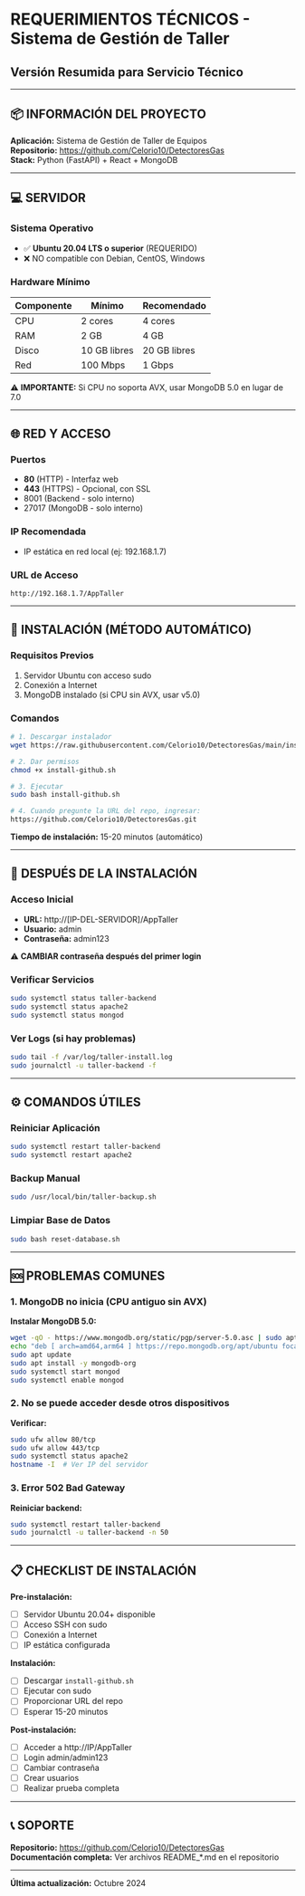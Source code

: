 # REQUERIMIENTOS TÉCNICOS - Sistema de Gestión de Taller
## Versión Resumida para Servicio Técnico

---

## 📦 INFORMACIÓN DEL PROYECTO

**Aplicación:** Sistema de Gestión de Taller de Equipos  
**Repositorio:** https://github.com/Celorio10/DetectoresGas  
**Stack:** Python (FastAPI) + React + MongoDB

---

## 💻 SERVIDOR

### Sistema Operativo
- ✅ **Ubuntu 20.04 LTS o superior** (REQUERIDO)
- ❌ NO compatible con Debian, CentOS, Windows

### Hardware Mínimo
| Componente | Mínimo | Recomendado |
|------------|--------|-------------|
| CPU | 2 cores | 4 cores |
| RAM | 2 GB | 4 GB |
| Disco | 10 GB libres | 20 GB libres |
| Red | 100 Mbps | 1 Gbps |

⚠️ **IMPORTANTE:** Si CPU no soporta AVX, usar MongoDB 5.0 en lugar de 7.0

---

## 🌐 RED Y ACCESO

### Puertos
- **80** (HTTP) - Interfaz web
- **443** (HTTPS) - Opcional, con SSL
- 8001 (Backend - solo interno)
- 27017 (MongoDB - solo interno)

### IP Recomendada
- IP estática en red local (ej: 192.168.1.7)

### URL de Acceso
```
http://192.168.1.7/AppTaller
```

---

## 🚀 INSTALACIÓN (MÉTODO AUTOMÁTICO)

### Requisitos Previos
1. Servidor Ubuntu con acceso sudo
2. Conexión a Internet
3. MongoDB instalado (si CPU sin AVX, usar v5.0)

### Comandos

```bash
# 1. Descargar instalador
wget https://raw.githubusercontent.com/Celorio10/DetectoresGas/main/install-github.sh

# 2. Dar permisos
chmod +x install-github.sh

# 3. Ejecutar
sudo bash install-github.sh

# 4. Cuando pregunte la URL del repo, ingresar:
https://github.com/Celorio10/DetectoresGas.git
```

**Tiempo de instalación:** 15-20 minutos (automático)

---

## 🔧 DESPUÉS DE LA INSTALACIÓN

### Acceso Inicial
- **URL:** http://[IP-DEL-SERVIDOR]/AppTaller
- **Usuario:** admin
- **Contraseña:** admin123

⚠️ **CAMBIAR contraseña después del primer login**

### Verificar Servicios
```bash
sudo systemctl status taller-backend
sudo systemctl status apache2
sudo systemctl status mongod
```

### Ver Logs (si hay problemas)
```bash
sudo tail -f /var/log/taller-install.log
sudo journalctl -u taller-backend -f
```

---

## ⚙️ COMANDOS ÚTILES

### Reiniciar Aplicación
```bash
sudo systemctl restart taller-backend
sudo systemctl restart apache2
```

### Backup Manual
```bash
sudo /usr/local/bin/taller-backup.sh
```

### Limpiar Base de Datos
```bash
sudo bash reset-database.sh
```

---

## 🆘 PROBLEMAS COMUNES

### 1. MongoDB no inicia (CPU antiguo sin AVX)

**Instalar MongoDB 5.0:**
```bash
wget -qO - https://www.mongodb.org/static/pgp/server-5.0.asc | sudo apt-key add -
echo "deb [ arch=amd64,arm64 ] https://repo.mongodb.org/apt/ubuntu focal/mongodb-org/5.0 multiverse" | sudo tee /etc/apt/sources.list.d/mongodb-org-5.0.list
sudo apt update
sudo apt install -y mongodb-org
sudo systemctl start mongod
sudo systemctl enable mongod
```

### 2. No se puede acceder desde otros dispositivos

**Verificar:**
```bash
sudo ufw allow 80/tcp
sudo ufw allow 443/tcp
sudo systemctl status apache2
hostname -I  # Ver IP del servidor
```

### 3. Error 502 Bad Gateway

**Reiniciar backend:**
```bash
sudo systemctl restart taller-backend
sudo journalctl -u taller-backend -n 50
```

---

## 📋 CHECKLIST DE INSTALACIÓN

**Pre-instalación:**
- [ ] Servidor Ubuntu 20.04+ disponible
- [ ] Acceso SSH con sudo
- [ ] Conexión a Internet
- [ ] IP estática configurada

**Instalación:**
- [ ] Descargar `install-github.sh`
- [ ] Ejecutar con sudo
- [ ] Proporcionar URL del repo
- [ ] Esperar 15-20 minutos

**Post-instalación:**
- [ ] Acceder a http://IP/AppTaller
- [ ] Login admin/admin123
- [ ] Cambiar contraseña
- [ ] Crear usuarios
- [ ] Realizar prueba completa

---

## 📞 SOPORTE

**Repositorio:** https://github.com/Celorio10/DetectoresGas  
**Documentación completa:** Ver archivos README_*.md en el repositorio

---

**Última actualización:** Octubre 2024
